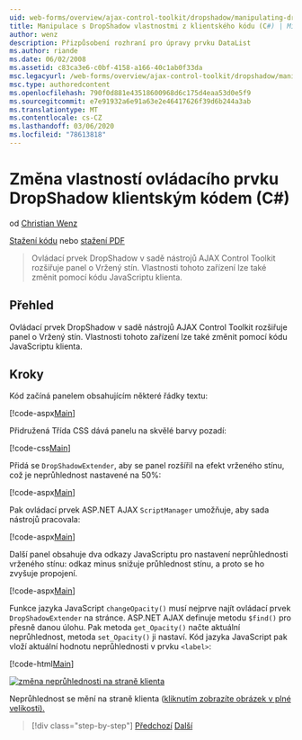 ```yaml
---
uid: web-forms/overview/ajax-control-toolkit/dropshadow/manipulating-dropshadow-properties-from-client-code-cs
title: Manipulace s DropShadow vlastnostmi z klientského kódu (C#) | Microsoft Docs
author: wenz
description: Přizpůsobení rozhraní pro úpravy prvku DataList
ms.author: riande
ms.date: 06/02/2008
ms.assetid: c83ca3e6-c0bf-4158-a166-40c1ab0f33da
msc.legacyurl: /web-forms/overview/ajax-control-toolkit/dropshadow/manipulating-dropshadow-properties-from-client-code-cs
msc.type: authoredcontent
ms.openlocfilehash: 790f0d881e43518600968d6c175d4eaa53d0e5f9
ms.sourcegitcommit: e7e91932a6e91a63e2e46417626f39d6b244a3ab
ms.translationtype: MT
ms.contentlocale: cs-CZ
ms.lasthandoff: 03/06/2020
ms.locfileid: "78613818"
---
```

# <a name="manipulating-dropshadow-properties-from-client-code-c"></a>Změna vlastností ovládacího prvku DropShadow klientským kódem (C#)

od [Christian Wenz](https://github.com/wenz)

[Stažení kódu](https://download.microsoft.com/download/5/1/6/51652a81-500b-4f6b-88d3-617103e7941e/DropShadow2.cs.zip) nebo [stažení PDF](https://download.microsoft.com/download/b/6/a/b6ae89ee-df69-4c87-9bfb-ad1eb2b23373/dropshadow2CS.pdf)

> Ovládací prvek DropShadow v sadě nástrojů AJAX Control Toolkit rozšiřuje panel o Vržený stín. Vlastnosti tohoto zařízení lze také změnit pomocí kódu JavaScriptu klienta.

## <a name="overview"></a>Přehled

Ovládací prvek DropShadow v sadě nástrojů AJAX Control Toolkit rozšiřuje panel o Vržený stín. Vlastnosti tohoto zařízení lze také změnit pomocí kódu JavaScriptu klienta.

## <a name="steps"></a>Kroky

Kód začíná panelem obsahujícím některé řádky textu:

[!code-aspx[Main](manipulating-dropshadow-properties-from-client-code-cs/samples/sample1.aspx)]

Přidružená Třída CSS dává panelu na skvělé barvy pozadí:

[!code-css[Main](manipulating-dropshadow-properties-from-client-code-cs/samples/sample2.css)]

Přidá se `DropShadowExtender`, aby se panel rozšířil na efekt vrženého stínu, což je neprůhlednost nastavené na 50%:

[!code-aspx[Main](manipulating-dropshadow-properties-from-client-code-cs/samples/sample3.aspx)]

Pak ovládací prvek ASP.NET AJAX `ScriptManager` umožňuje, aby sada nástrojů pracovala:

[!code-aspx[Main](manipulating-dropshadow-properties-from-client-code-cs/samples/sample4.aspx)]

Další panel obsahuje dva odkazy JavaScriptu pro nastavení neprůhlednosti vrženého stínu: odkaz minus snižuje průhlednost stínu, a proto se ho zvyšuje propojení.

[!code-aspx[Main](manipulating-dropshadow-properties-from-client-code-cs/samples/sample5.aspx)]

Funkce jazyka JavaScript `changeOpacity()` musí nejprve najít ovládací prvek `DropShadowExtender` na stránce. ASP.NET AJAX definuje metodu `$find()` pro přesně danou úlohu. Pak metoda `get_Opacity()` načte aktuální neprůhlednost, metoda `set_Opacity()` ji nastaví. Kód jazyka JavaScript pak vloží aktuální hodnotu neprůhlednosti v prvku `<label>`:

[!code-html[Main](manipulating-dropshadow-properties-from-client-code-cs/samples/sample6.html)]

[![změna neprůhlednosti na straně klienta](manipulating-dropshadow-properties-from-client-code-cs/_static/image2.png)](manipulating-dropshadow-properties-from-client-code-cs/_static/image1.png)

Neprůhlednost se mění na straně klienta ([kliknutím zobrazíte obrázek v plné velikosti).](manipulating-dropshadow-properties-from-client-code-cs/_static/image3.png)

> [!div class="step-by-step"]
> [Předchozí](adjusting-the-z-index-of-a-dropshadow-cs.md)
> [Další](adjusting-the-z-index-of-a-dropshadow-vb.md)

